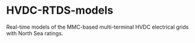# HVDC-RTDS-models
Real-time models of the MMC-based multi-terminal HVDC electrical grids with North Sea ratings.
